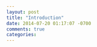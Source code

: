```yaml
---
layout: post
title: "Introduction"
date: 2014-07-20 01:17:07 -0700
comments: true
categories: 
---
```

